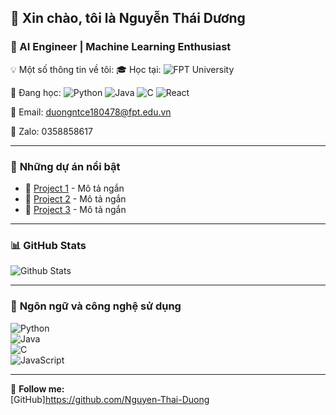 ## 👋 Xin chào, tôi là Nguyễn Thái Dương 
### 🚀 AI Engineer | Machine Learning Enthusiast

💡 Một số thông tin về tôi:
🎓 Học tại: ![FPT University](https://img.shields.io/badge/FPT%20University-FFA500?style=flat&logo=google-scholar&logoColor=white)

🌱 Đang học: ![Python](https://img.shields.io/badge/-Python-3776AB?style=flat&logo=python&logoColor=white) ![Java](https://img.shields.io/badge/-Java-007396?style=flat&logo=java&logoColor=white) ![C](https://img.shields.io/badge/-C-00599C?style=flat&logo=c&logoColor=white) ![React](https://img.shields.io/badge/-React-61DAFB?style=flat&logo=react&logoColor=white)

📧 Email: [duongntce180478@fpt.edu.vn](mailto:duongntce180478@fpt.edu.vn)

📱 Zalo: 0358858617


---

### 📌 **Những dự án nổi bật**
- 🔹 [Project 1](https://github.com/username/project1) - Mô tả ngắn
- 🔹 [Project 2](https://github.com/username/project2) - Mô tả ngắn
- 🔹 [Project 3](https://github.com/username/project3) - Mô tả ngắn

---

### 📊 **GitHub Stats**
![Github Stats](https://github-readme-stats.vercel.app/api?username=your-username&show_icons=true&theme=radical)

---

### 🚀 **Ngôn ngữ và công nghệ sử dụng**
![Python](https://img.shields.io/badge/-Python-3776AB?style=flat&logo=python&logoColor=white)  
![Java](https://img.shields.io/badge/-Java-007396?style=flat&logo=java&logoColor=white)  
![C](https://img.shields.io/badge/-C-00599C?style=flat&logo=c&logoColor=white)  
![JavaScript](https://img.shields.io/badge/-JavaScript-F7DF1E?style=flat&logo=javascript&logoColor=black)  


---

🌟 **Follow me:**  
[GitHub]https://github.com/Nguyen-Thai-Duong
